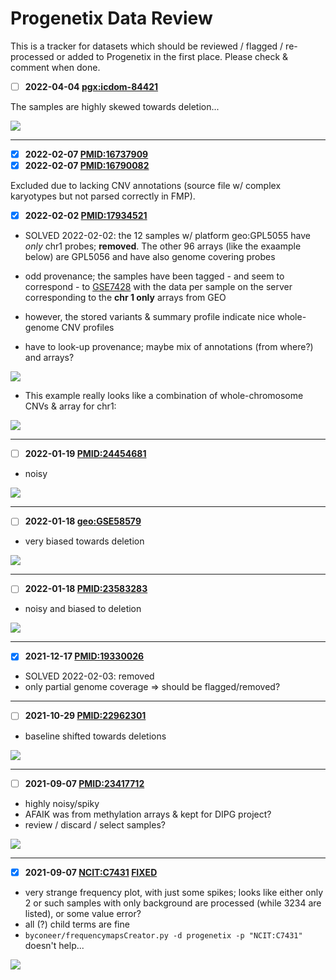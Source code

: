 # Progenetix Data Review

This is a tracker for datasets which should be reviewed / flagged / re-processed or
added to Progenetix in the first place. Please check & comment when done.


* [ ] **2022-04-04 [pgx:icdom-84421](https://progenetix.org/subset/?datasetIds=progenetix&id=pgx:icdom-84421)**

The samples are highly skewed towards deletion...

![](https://progenetix.org/cgi/PGX/cgi/collationPlots.cgi?datasetIds=progenetix&id=pgx:icdom-84421)

--------------------------------------------------------------------------------

* [X] **2022-02-07 [PMID:16737909](https://progenetix.org/publications/details/?id=PMID:16737909)**
* [X] **2022-02-07 [PMID:16790082](https://progenetix.org/publications/details/?id=PMID:16790082)**

Excluded due to lacking CNV annotations (source file w/ complex karyotypes but
not parsed correctly in FMP).

* [X] **2022-02-02 [PMID:17934521](https://progenetix.org/publications/details/?id=PMID:17934521)**

* SOLVED 2022-02-02: the 12 samples w/ platform geo:GPL5055 have _only_ chr1 probes; **removed**. The other 96 arrays (like the exaample below) are GPL5056 and have also genome covering probes

* odd provenance; the samples have been tagged - and seem to correspond - to [GSE7428](https://www.ncbi.nlm.nih.gov/geo/query/acc.cgi?acc=GSE7426) with the data per sample on the
server corresponding to the **chr 1 only** arrays from GEO
* however, the stored variants & summary profile indicate nice whole-genome CNV profiles
* have to look-up provenance; maybe mix of annotations (from where?) and arrays?

![](https://progenetix.org/cgi/PGX/cgi/collationPlots.cgi?datasetIds=progenetix&id=PMID:17934521)

* This example really looks like a combination of whole-chromosome CNVs & array for chr1:

![](https://progenetix.org/cgi/PGX/cgi/singlePlot.cgi?analysisIds=pgxcs-kftw94yk&datasetIds=progenetix)


--------------------------------------------------------------------------------

* [ ] **2022-01-19 [PMID:24454681](https://progenetix.org/publications/details/?id=PMID:24454681)**

* noisy

![](https://progenetix.org/cgi/PGX/cgi/collationPlots.cgi?datasetIds=progenetix&id=PMID:24454681)


--------------------------------------------------------------------------------

* [ ] **2022-01-18 [geo:GSE58579](https://progenetix.org/subset/?datasetIds=progenetix&id=geo:GSE58579)**

* very biased towards deletion

![](https://progenetix.org/cgi/PGX/cgi/collationPlots.cgi?datasetIds=progenetix&id=geo:GSE58579)

--------------------------------------------------------------------------------

* [ ] **2022-01-18 [PMID:23583283](https://progenetix.org/publications/details/?id=PMID:23583283)**

* noisy and biased to deletion

![](https://progenetix.org/cgi/PGX/cgi/collationPlots.cgi?datasetIds=progenetix&id=PMID:23583283)

--------------------------------------------------------------------------------

* [X] **2021-12-17 [PMID:19330026](https://progenetix.org/publications/details/?id=PMID:19330026)**

* SOLVED 2022-02-03: removed
* only partial genome coverage => should be flagged/removed?

--------------------------------------------------------------------------------

* [ ] **2021-10-29 [PMID:22962301](https://progenetix.org/publications/details/?id=PMID:22962301)**

* baseline shifted towards deletions

![](https://progenetix.org/cgi/PGX/cgi/collationPlots.cgi?datasetIds=progenetix&id=PMID:22962301)

--------------------------------------------------------------------------------

* [ ] **2021-09-07 [PMID:23417712](https://progenetix.org/publications/details/?id=PMID:23417712)**

* highly noisy/spiky
* AFAIK was from methylation arrays & kept for DIPG project?
* review / discard / select samples?

![](https://progenetix.org/cgi/PGX/cgi/collationPlots.cgi?datasetIds=progenetix&id=PMID:23417712)

--------------------------------------------------------------------------------

* [X] **2021-09-07 [NCIT:C7431](https://progenetix.org/subsets/biosubsets/?filters=NCIT:C7431&datasetIds=progenetix) [FIXED](https://docs.progenetix.org/en/latest/changelog.html#bug-fix-frequency-maps)**

* very strange frequency plot, with just some spikes; looks like either only 2 or such samples with only background are processed (while 3234 are listed), or some value error?
* all (?) child terms are fine
* `byconeer/frequencymapsCreator.py -d progenetix -p "NCIT:C7431"` doesn't help...

![](https://progenetix.org/cgi/PGX/cgi/collationPlots.cgi?datasetIds=progenetix&id=NCIT:C7431)

